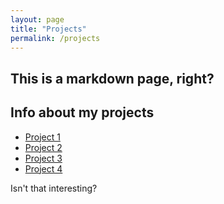 ```yaml
---
layout: page
title: "Projects"
permalink: /projects
---
```


## This is a markdown page, right?

## Info about my projects
- [Project 1](/projects/project1)
- [Project 2](/projects/project2)
- [Project 3](/projects/project3)
- [Project 4](/projects/project4)

Isn't that interesting?